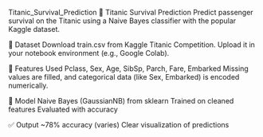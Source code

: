 Titanic_Survival_Prediction
🚢 Titanic Survival Prediction Predict passenger survival on the Titanic using a Naive Bayes classifier with the popular Kaggle dataset.

📂 Dataset Download train.csv from Kaggle Titanic Competition. Upload it in your notebook environment (e.g., Google Colab).

🧪 Features Used Pclass, Sex, Age, SibSp, Parch, Fare, Embarked Missing values are filled, and categorical data (like Sex, Embarked) is encoded numerically.

🧠 Model Naive Bayes (GaussianNB) from sklearn Trained on cleaned features Evaluated with accuracy

✅ Output ~78% accuracy (varies) Clear visualization of predictions
